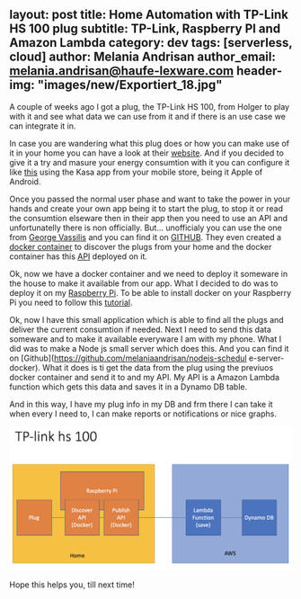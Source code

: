 layout: post
title: Home Automation with TP-Link HS 100 plug
subtitle: TP-Link, Raspberry PI and Amazon Lambda
category: dev
tags: [serverless, cloud]
author: Melania Andrisan
author_email: melania.andrisan@haufe-lexware.com 
header-img: "images/new/Exportiert_18.jpg"
---

A couple of weeks ago I got a plug, the TP-Link HS 100, from Holger to play with it and see what data we can use from it and if there is an use case we can integrate it in. 

In case you are wandering what this plug does or how you can make use of it in your home you can have a look at their [website](http://www.tp-link.com/us/products/details/HS100.html). And if you decided to give it a try and masure your energy consumtion with it you can configure it like [this](http://www.tp-link.com/us/faq-946.html) using the Kasa app from your mobile store, being it Apple of Android. 

Once you passed the normal user phase and want to take the power in your hands and create your own app being it to start the plug, to stop it or read the consumtion elseware then in their app then you need to use an API and unfortunatelly there is non officially. But... unofficialy you can use the one from [George Vassilis](https://blog.georgovassilis.com/2016/05/07/controlling-the-tp-link-hs100-wi-fi-smart-plug/) and you can find it on [GITHUB](https://github.com/arhea/tplink-hs100). They even created a [docker container](https://hub.docker.com/r/arhea/tplink-hs100-hub/) to discover the plugs from your home and the docker container has this [API](https://github.com/arhea/tplink-hs100) deployed on it.

Ok, now we have a docker container and we need to deploy it someware in the house to make it available from our app. What I decided to do was to deploy it on my [Raspberry Pi](https://www.raspberrypi.org). To be able to install docker on your Raspberry Pi you need to follow this [tutorial](https://docs.docker.com/engine/installation/linux/docker-ce/debian/). 

Ok, now I have this small application which is able to find all the plugs and deliver the current consumtion if needed. Next I need to send this data someware and to make it available everyware I am with my phone. What I did was to make a Node js small server which does this. And you can find it on [Github](https://github.com/melaniaandrisan/nodejs-schedul e-server-docker). What it does is ti get the data from the plug using the previuos docker container and send it to and my API. My API is a Amazon Lambda function which gets this data and saves it in a Dynamo DB table. 

And in this way, I have my plug info in my DB and frm there I can take it when every I need to, I can make reports or notifications or nice graphs. 

![Architecture Overview](/images/tplinkArchitectureOverview.png)

Hope this helps you, till next time! 
